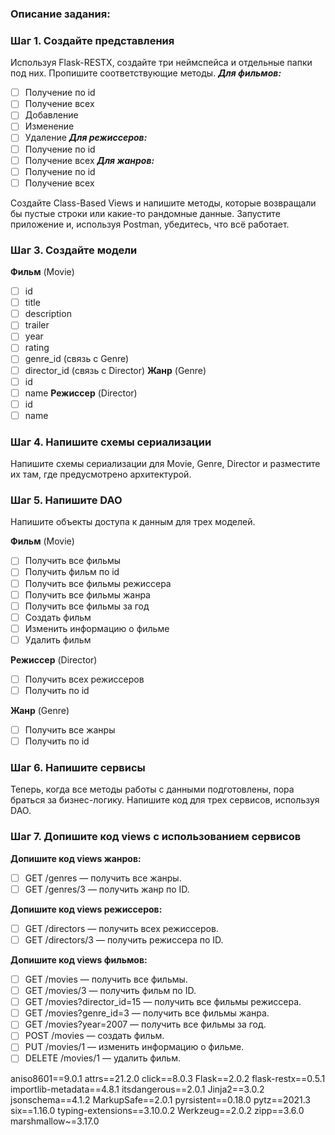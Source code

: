 ### Описание задания:

### Шаг 1. Создайте представления

Используя Flask-RESTX, создайте три неймспейса и отдельные папки под них. Пропишите соответствующие методы.
***Для фильмов:***
- [ ]  Получение по id
- [ ]  Получение всех
- [ ]  Добавление
- [ ]  Изменение
- [ ]  Удаление
***Для режиссеров:***
- [ ]  Получение по id
- [ ]  Получение всех
***Для жанров:***
- [ ]  Получение по id
- [ ]  Получение всех

Создайте Class-Based Views и напишите методы, которые возвращали бы пустые строки или какие-то рандомные данные. 
Запустите приложение и, используя Postman, убедитесь, что всё работает.

### Шаг 3. Создайте модели

**Фильм** (Movie)
- [ ]  id
- [ ]  title
- [ ]  description
- [ ]  trailer
- [ ]  year
- [ ]  rating
- [ ]  genre_id (связь с Genre)
- [ ]  director_id (связь с Director)
**Жанр** (Genre)
- [ ]  id
- [ ]  name
**Режиссер** (Director)
- [ ]  id
- [ ]  name

### Шаг 4. Напишите схемы сериализации

Напишите схемы сериализации для Movie, Genre, Director и разместите их там, где предусмотрено архитектурой.

### Шаг 5. Напишите DAO

Напишите объекты доступа к данным для трех моделей.

**Фильм** (Movie)
- [ ]  Получить все фильмы
- [ ]  Получить фильм по id
- [ ]  Получить все фильмы режиссера
- [ ]  Получить все фильмы жанра
- [ ]  Получить все фильмы за год
- [ ]  Создать фильм
- [ ]  Изменить информацию о фильме
- [ ]  Удалить фильм

**Режиссер** (Director)
- [ ]  Получить всех режиссеров
- [ ]  Получить по id

**Жанр** (Genre)
- [ ]  Получить все жанры
- [ ]  Получить по id

### Шаг 6. Напишите сервисы

Теперь, когда все методы работы с данными подготовлены, пора браться за бизнес-логику. Напишите код для трех сервисов, 
используя DAO.

### Шаг 7. Допишите код **views** с использованием сервисов

**Допишите код views жанров:**

- [ ]  GET /genres — получить все жанры.
- [ ]  GET /genres/3 — получить жанр по ID.

**Допишите код views режиссеров:**

- [ ]  GET /directors — получить всех режиссеров.
- [ ]  GET /directors/3 — получить режиссера по ID.

**Допишите код views фильмов:**

- [ ]  GET /movies — получить все фильмы.
- [ ]  GET /movies/3 — получить фильм по ID.
- [ ]  GET /movies?director_id=15 — получить все фильмы режиссера.
- [ ]  GET /movies?genre_id=3 — получить все фильмы жанра.
- [ ]  GET /movies?year=2007 — получить все фильмы за год.
- [ ]  POST /movies — создать фильм.
- [ ]  PUT /movies/1 — изменить информацию о фильме.
- [ ]  DELETE /movies/1 — удалить фильм.

aniso8601==9.0.1
attrs==21.2.0
click==8.0.3
Flask==2.0.2
flask-restx==0.5.1
importlib-metadata==4.8.1
itsdangerous==2.0.1
Jinja2==3.0.2
jsonschema==4.1.2
MarkupSafe==2.0.1
pyrsistent==0.18.0
pytz==2021.3
six==1.16.0
typing-extensions==3.10.0.2
Werkzeug==2.0.2
zipp==3.6.0
marshmallow~=3.17.0